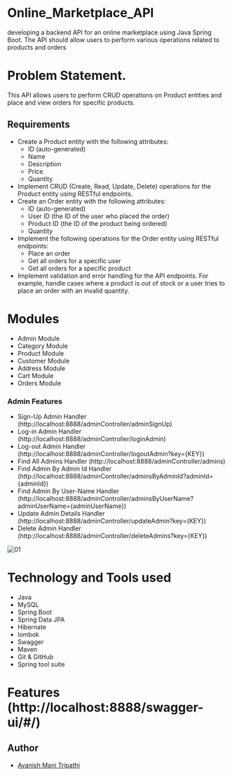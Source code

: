 # Online_Marketplace_API
developing a backend API for an online marketplace using Java Spring Boot. The API should allow users to perform various operations related to products and orders


# Problem Statement.

This API allows users to perform CRUD operations on Product entities and place and view orders for specific products.

## Requirements

- Create a Product entity with the following attributes:
  - ID (auto-generated)
  - Name
  - Description
  - Price
  - Quantity
- Implement CRUD (Create, Read, Update, Delete) operations for the Product entity using RESTful endpoints.
- Create an Order entity with the following attributes:
  - ID (auto-generated)
  - User ID (the ID of the user who placed the order)
  - Product ID (the ID of the product being ordered)
  - Quantity
- Implement the following operations for the Order entity using RESTful endpoints:
  - Place an order
  - Get all orders for a specific user
  - Get all orders for a specific product
- Implement validation and error handling for the API endpoints. For example, handle cases where a product is out of stock or a user tries to place an order with an invalid quantity.


# Modules 

- Admin Module  
- Category Module
- Product Module
- Customer Module
- Address Module
- Cart Module
- Orders Module


### Admin Features 

- Sign-Up Admin Handler (http://localhost:8888/adminController/adminSignUp)
- Log-in Admin Handler (http://localhost:8888/adminController/loginAdmin)
- Log-out Admin Handler (http://localhost:8888/adminController/logoutAdmin?key={KEY})
- Find All Admins Handler (http://localhost:8888/adminController/admins)
- Find Admin By Admin Id Handler (http://localhost:8888/adminController/adminsByAdminId?adminId={adminId})
- Find Admin By User-Name Handler (http://localhost:8888/adminController/adminsByUserName?adminUserName={adminUserName})
- Update Admin Details Handler (http://localhost:8888/adminController/updateAdmin?key={KEY})
- Delete Admin Handler (http://localhost:8888/adminController/deleteAdmins?key={KEY})

![01](https://user-images.githubusercontent.com/103619788/220114469-601fbb07-598b-44ed-865d-d1becb749b9c.jpg)

# Technology and Tools used 

- Java
- MySQL
- Spring Boot
- Spring Data JPA
- Hibernate
- lombok
- Swagger
- Maven
- Git & GitHub
- Spring tool suite

# Features (http://localhost:8888/swagger-ui/#/)

## Author

- [Avanish Mani Tripathi](https://github.com/avanishmani)

